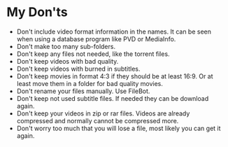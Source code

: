 # My Don'ts

* Don't include video format information in the names.  It can be seen when using a database program like PVD or MediaInfo.
* Don't make too many sub-folders.
* Don't keep any files not needed, like the torrent files.
* Don't keep videos with bad quality.
* Don't keep videos with burned in subtitles.
* Don't keep movies in format 4:3 if they should be at least 16:9.  Or at least move them in a folder for bad quality movies.
* Don't rename your files manually.  Use FileBot.
* Don't keep not used subtitle files.  If needed they can be download again.
* Don't keep your videos in zip or rar files.  Videos are already compressed and normally cannot be compressed more.
* Don't worry too much that you will lose a file, most likely you can get it again.



